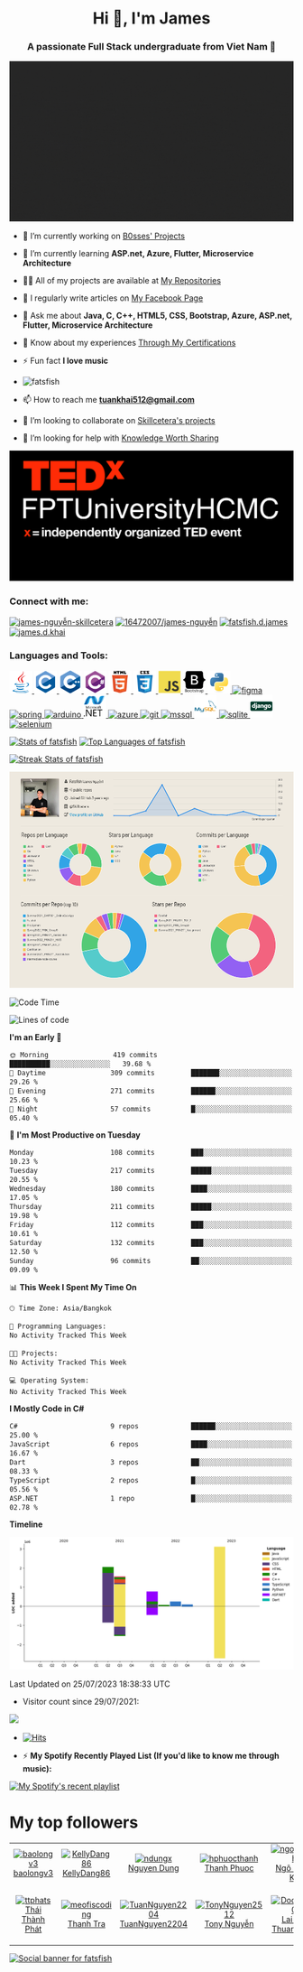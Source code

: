 <h1 align="center">Hi 👋, I'm James</h1>

<h3 align="center">A passionate Full Stack undergraduate from Viet Nam 👋</h3>

[![Social banner for fatsfish](https://github.com/Fatsfish/Fatsfish/blob/main/assets/fatsfish.gif)](https://www.facebook.com/Fatsfish.D.James)

- 🔭 I’m currently working on [B0sses' Projects](https://discord.gg/2gXCKZCNHF)

- 🌱 I’m currently learning **ASP.net, Azure, Flutter, Microservice Architecture**

- 👨‍💻 All of my projects are available at [My Repositories](https://github.com/Fatsfish?tab=repositories)

- 📝 I regularly write articles on [My Facebook Page](https://www.facebook.com/Fatsfish.D.James)

- 💬 Ask me about **Java, C, C++, HTML5, CSS, Bootstrap, Azure, ASP.net, Flutter, Microservice Architecture**

- 📄 Know about my experiences [Through My Certifications](https://github.com/Fatsfish/Certification)

- ⚡ Fun fact **I love music**

- <p align="left"> <img src="https://komarev.com/ghpvc/?username=fatsfish&label=Profile%20views&color=0e75b6&style=flat" alt="fatsfish" /> </p>

- 📫 How to reach me **tuankhai512@gmail.com**

- 👯 I’m looking to collaborate on [Skillcetera's projects](https://www.facebook.com/skillcetera)

- 🤝 I’m looking for help with [Knowledge Worth Sharing](https://www.facebook.com/TEDxFPTUniversityHCMC)

[![TEDxFPTUniversityHCMC](https://github.com/Fatsfish/Fatsfish/blob/main/assets/TEDxFPTUniversityHCMC.png)](https://www.ted.com/tedx/events/40242)

<h3 align="left">Connect with me:</h3>
<p align="left">
<a href="https://www.linkedin.com/in/JamesNguyen-Fatsfish-Skillcetera" target="blank"><img align="center" src="https://raw.githubusercontent.com/rahuldkjain/github-profile-readme-generator/master/src/images/icons/Social/linked-in-alt.svg" alt="james-nguyễn-skillcetera" height="30" width="40" /></a>
<a href="https://stackoverflow.com/users/16472007/james-nguyễn" target="blank"><img align="center" src="https://raw.githubusercontent.com/rahuldkjain/github-profile-readme-generator/master/src/images/icons/Social/stack-overflow.svg" alt="16472007/james-nguyễn" height="30" width="40" /></a>
<a href="https://fb.com/fatsfish.d.james" target="blank"><img align="center" src="https://raw.githubusercontent.com/rahuldkjain/github-profile-readme-generator/master/src/images/icons/Social/facebook.svg" alt="fatsfish.d.james" height="30" width="40" /></a>
<a href="https://instagram.com/james.d.khai" target="blank"><img align="center" src="https://raw.githubusercontent.com/rahuldkjain/github-profile-readme-generator/master/src/images/icons/Social/instagram.svg" alt="james.d.khai" height="30" width="40" /></a>
</p>

<h3 align="left">Languages and Tools:</h3>
<p align="left"> 
  <a href="https://www.java.com" target="_blank"> 
    <img src="https://raw.githubusercontent.com/devicons/devicon/master/icons/java/java-original.svg" alt="java" width="40" height="40"/> 
  </a>
  <a href="https://www.cprogramming.com/" target="_blank"> 
    <img src="https://raw.githubusercontent.com/devicons/devicon/master/icons/c/c-original.svg" alt="c" width="40" height="40"/> 
  </a> 
  <a href="https://www.w3schools.com/cpp/" target="_blank"> 
    <img src="https://raw.githubusercontent.com/devicons/devicon/master/icons/cplusplus/cplusplus-original.svg" alt="cplusplus" width="40" height="40"/> 
  </a> 
  <a href="https://www.w3schools.com/cs/" target="_blank"> 
    <img src="https://raw.githubusercontent.com/devicons/devicon/master/icons/csharp/csharp-original.svg" alt="csharp" width="40" height="40"/> 
  </a>
  <a href="https://www.w3.org/html/" target="_blank"> 
    <img src="https://raw.githubusercontent.com/devicons/devicon/master/icons/html5/html5-original-wordmark.svg" alt="html5" width="40" height="40"/> 
  </a> 
  <a href="https://www.w3schools.com/css/" target="_blank"> 
    <img src="https://raw.githubusercontent.com/devicons/devicon/master/icons/css3/css3-original-wordmark.svg" alt="css3" width="40" height="40"/> 
  </a>
  <a href="https://developer.mozilla.org/en-US/docs/Web/JavaScript" target="_blank"> 
    <img src="https://raw.githubusercontent.com/devicons/devicon/master/icons/javascript/javascript-original.svg" alt="javascript" width="40" height="40"/> 
  </a>
  <a href="https://getbootstrap.com" target="_blank"> 
    <img src="https://raw.githubusercontent.com/devicons/devicon/master/icons/bootstrap/bootstrap-plain-wordmark.svg" alt="bootstrap" width="40" height="40"/> 
  </a> 
  <a href="https://www.python.org" target="_blank"> 
    <img src="https://raw.githubusercontent.com/devicons/devicon/master/icons/python/python-original.svg" alt="python" width="40" height="40"/> 
  </a>
  <a href="https://www.figma.com/" target="_blank"> 
    <img src="https://www.vectorlogo.zone/logos/figma/figma-icon.svg" alt="figma" width="40" height="40"/> 
  </a> 
    </br> 
  <a href="https://spring.io/" target="_blank"> 
    <img src="https://www.vectorlogo.zone/logos/springio/springio-icon.svg" alt="spring" width="40" height="40"/> 
  </a>
  <a href="https://www.arduino.cc/" target="_blank"> 
    <img src="https://cdn.worldvectorlogo.com/logos/arduino-1.svg" alt="arduino" width="40" height="40"/> 
  </a>
  <a href="https://dotnet.microsoft.com/" target="_blank"> 
    <img src="https://raw.githubusercontent.com/devicons/devicon/master/icons/dot-net/dot-net-original-wordmark.svg" alt="dotnet" width="40" height="40"/> 
  </a>
  <a href="https://azure.microsoft.com/en-in/" target="_blank"> 
    <img src="https://www.vectorlogo.zone/logos/microsoft_azure/microsoft_azure-icon.svg" alt="azure" width="40" height="40"/> 
  </a>
  <a href="https://git-scm.com/" target="_blank"> 
    <img src="https://www.vectorlogo.zone/logos/git-scm/git-scm-icon.svg" alt="git" width="40" height="40"/> 
  </a>
  <a href="https://www.microsoft.com/en-us/sql-server" target="_blank"> 
    <img src="https://www.svgrepo.com/show/303229/microsoft-sql-server-logo.svg" alt="mssql" width="40" height="40"/> 
  </a> 
  <a href="https://www.mysql.com/" target="_blank"> 
    <img src="https://raw.githubusercontent.com/devicons/devicon/master/icons/mysql/mysql-original-wordmark.svg" alt="mysql" width="40" height="40"/> 
  </a> 
  <a href="https://www.sqlite.org/" target="_blank"> 
    <img src="https://www.vectorlogo.zone/logos/sqlite/sqlite-icon.svg" alt="sqlite" width="40" height="40"/> 
  </a>
  <a href="https://www.djangoproject.com/" target="_blank"> 
    <img src="https://raw.githubusercontent.com/devicons/devicon/master/icons/django/django-original.svg" alt="django" width="40" height="40"/> 
  </a>
  <a href="https://www.selenium.dev" target="_blank"> 
    <img src="https://raw.githubusercontent.com/detain/svg-logos/780f25886640cef088af994181646db2f6b1a3f8/svg/selenium-logo.svg" alt="selenium" width="40" height="40"/> 
  </a>

</p>

[![Stats of fatsfish](https://github-readme-stats.vercel.app/api?username=fatsfish&show_icons=true&theme=great-gatsby&locale=en)](https://github-readme-stats.vercel.app/api?username=fatsfish&show_icons=true&theme=great-gatsby&locale=en) [![Top Languages of fatsfish](https://github-readme-stats.vercel.app/api/top-langs?username=fatsfish&show_icons=true&theme=radical&locale=en&layout=compact)](https://github-readme-stats.vercel.app/api/top-langs?username=fatsfish&show_icons=true&theme=radical&locale=en&layout=compact)

[![Streak Stats of fatsfish](https://github-readme-streak-stats.herokuapp.com/?user=fatsfish&theme=merko)](https://github-readme-streak-stats.herokuapp.com/?user=fatsfish&theme=merko)

[![More detail stats](https://github.com/Fatsfish/Fatsfish/blob/main/assets/Detail's%20Stat%20of%20FatsFish.jpg)](https://profile-summary-for-github.com/user/fatsfish)

<!--START_SECTION:waka-->
![Code Time](http://img.shields.io/badge/Code%20Time-246%20hrs%2010%20mins-blue)

![Lines of code](https://img.shields.io/badge/From%20Hello%20World%20I%27ve%20Written-7.9%20million%20lines%20of%20code-blue)

**I'm an Early 🐤** 

```text
🌞 Morning                419 commits         ██████████░░░░░░░░░░░░░░░   39.68 % 
🌆 Daytime                309 commits         ███████░░░░░░░░░░░░░░░░░░   29.26 % 
🌃 Evening                271 commits         ██████░░░░░░░░░░░░░░░░░░░   25.66 % 
🌙 Night                  57 commits          █░░░░░░░░░░░░░░░░░░░░░░░░   05.40 % 
```
📅 **I'm Most Productive on Tuesday** 

```text
Monday                   108 commits         ███░░░░░░░░░░░░░░░░░░░░░░   10.23 % 
Tuesday                  217 commits         █████░░░░░░░░░░░░░░░░░░░░   20.55 % 
Wednesday                180 commits         ████░░░░░░░░░░░░░░░░░░░░░   17.05 % 
Thursday                 211 commits         █████░░░░░░░░░░░░░░░░░░░░   19.98 % 
Friday                   112 commits         ███░░░░░░░░░░░░░░░░░░░░░░   10.61 % 
Saturday                 132 commits         ███░░░░░░░░░░░░░░░░░░░░░░   12.50 % 
Sunday                   96 commits          ██░░░░░░░░░░░░░░░░░░░░░░░   09.09 % 
```


📊 **This Week I Spent My Time On** 

```text
🕑︎ Time Zone: Asia/Bangkok

💬 Programming Languages: 
No Activity Tracked This Week

🐱‍💻 Projects: 
No Activity Tracked This Week

💻 Operating System: 
No Activity Tracked This Week
```

**I Mostly Code in C#** 

```text
C#                       9 repos             ██████░░░░░░░░░░░░░░░░░░░   25.00 % 
JavaScript               6 repos             ████░░░░░░░░░░░░░░░░░░░░░   16.67 % 
Dart                     3 repos             ██░░░░░░░░░░░░░░░░░░░░░░░   08.33 % 
TypeScript               2 repos             █░░░░░░░░░░░░░░░░░░░░░░░░   05.56 % 
ASP.NET                  1 repo              █░░░░░░░░░░░░░░░░░░░░░░░░   02.78 % 
```



**Timeline**

![Lines of Code chart](https://raw.githubusercontent.com/Fatsfish/Fatsfish/main/assets/bar_graph.png)


 Last Updated on 25/07/2023 18:38:33 UTC
<!--END_SECTION:waka-->

- Visitor count since 29/07/2021:
<p align="left"> 
  <img src="https://profile-counter.glitch.me/fatsfish/count.svg" />
</p>

- [![Hits](https://hits.seeyoufarm.com/api/count/incr/badge.svg?url=https%3A%2F%2Fgithub.com%2FFatsfish&count_bg=%2379C83D&title_bg=%23584848&icon=github.svg&icon_color=%23E7E7E7&title=Github%27s+hits&edge_flat=true)](https://hits.seeyoufarm.com)

- ⚡ **My Spotify Recently Played List (If you'd like to know me through music):**

[![My Spotify's recent playlist](https://spotify-recently-played-readme.vercel.app/api?user=21vpdlujrx46idrwsew65i5oi&width=1000)](https://spotify-recently-played-readme.vercel.app/api?user=21vpdlujrx46idrwsew65i5oi&width=1000)

# My top followers
<!--START_SECTION:top-followers-->
<table>
  <tr>
    <td align="center">
      <a href="https://github.com/baolongv3">
        <img src="https://avatars2.githubusercontent.com/u/43814741" width="100px;" alt="baolongv3"/>
      </a>
      <br />
      <a href="https://github.com/baolongv3">baolongv3</a>
    </td>
    <td align="center">
      <a href="https://github.com/KellyDang86">
        <img src="https://avatars2.githubusercontent.com/u/42370372" width="100px;" alt="KellyDang86"/>
      </a>
      <br />
      <a href="https://github.com/KellyDang86">KellyDang86</a>
    </td>
    <td align="center">
      <a href="https://github.com/ndungx">
        <img src="https://avatars2.githubusercontent.com/u/62410410" width="100px;" alt="ndungx"/>
      </a>
      <br />
      <a href="https://github.com/ndungx">Nguyen Dung</a>
    </td>
    <td align="center">
      <a href="https://github.com/hphuocthanh">
        <img src="https://avatars2.githubusercontent.com/u/39460625" width="100px;" alt="hphuocthanh"/>
      </a>
      <br />
      <a href="https://github.com/hphuocthanh">Thanh Phuoc</a>
    </td>
    <td align="center">
      <a href="https://github.com/ngoduongkha">
        <img src="https://avatars2.githubusercontent.com/u/57293030" width="100px;" alt="ngoduongkha"/>
      </a>
      <br />
      <a href="https://github.com/ngoduongkha">Ngô Dương Kha</a>
    </td>
    <td align="center">
      <a href="https://github.com/knightz-007">
        <img src="https://avatars2.githubusercontent.com/u/57595893" width="100px;" alt="knightz-007"/>
      </a>
      <br />
      <a href="https://github.com/knightz-007">Hung Luu</a>
    </td>
    <td align="center">
      <a href="https://github.com/giangntse150746">
        <img src="https://avatars2.githubusercontent.com/u/76811950" width="100px;" alt="giangntse150746"/>
      </a>
      <br />
      <a href="https://github.com/giangntse150746">giangntse150746</a>
    </td>
  </tr>
  <tr>
    <td align="center">
      <a href="https://github.com/ttphats">
        <img src="https://avatars2.githubusercontent.com/u/87026966" width="100px;" alt="ttphats"/>
      </a>
      <br />
      <a href="https://github.com/ttphats">Thái Thành Phát</a>
    </td>
    <td align="center">
      <a href="https://github.com/meofiscoding">
        <img src="https://avatars2.githubusercontent.com/u/82217333" width="100px;" alt="meofiscoding"/>
      </a>
      <br />
      <a href="https://github.com/meofiscoding">Thanh Tra</a>
    </td>
    <td align="center">
      <a href="https://github.com/TuanNguyen2204">
        <img src="https://avatars2.githubusercontent.com/u/90450588" width="100px;" alt="TuanNguyen2204"/>
      </a>
      <br />
      <a href="https://github.com/TuanNguyen2204">TuanNguyen2204</a>
    </td>
    <td align="center">
      <a href="https://github.com/TonyNguyen2512">
        <img src="https://avatars2.githubusercontent.com/u/72120353" width="100px;" alt="TonyNguyen2512"/>
      </a>
      <br />
      <a href="https://github.com/TonyNguyen2512">Tony Nguyễn</a>
    </td>
    <td align="center">
      <a href="https://github.com/DooDoo0906">
        <img src="https://avatars2.githubusercontent.com/u/72665227" width="100px;" alt="DooDoo0906"/>
      </a>
      <br />
      <a href="https://github.com/DooDoo0906">Lai Dinh Thuan (Jack)</a>
    </td>
    <td align="center">
      <a href="https://github.com/Biscottezi">
        <img src="https://avatars2.githubusercontent.com/u/61746360" width="100px;" alt="Biscottezi"/>
      </a>
      <br />
      <a href="https://github.com/Biscottezi">Minh Quân Nguyễn Phạm</a>
    </td>
    <td align="center">
      <a href="https://github.com/fepfer-git">
        <img src="https://avatars2.githubusercontent.com/u/106943721" width="100px;" alt="fepfer-git"/>
      </a>
      <br />
      <a href="https://github.com/fepfer-git">Nguyễn Minh Thái</a>
    </td>
  </tr>
</table>
<!--END_SECTION:top-followers-->

[![Social banner for fatsfish](https://github.com/Fatsfish/Fatsfish/blob/main/assets/Knowledge%20worth%20sharing%20(1).gif)](https://www.facebook.com/Fatsfish.D.James)



